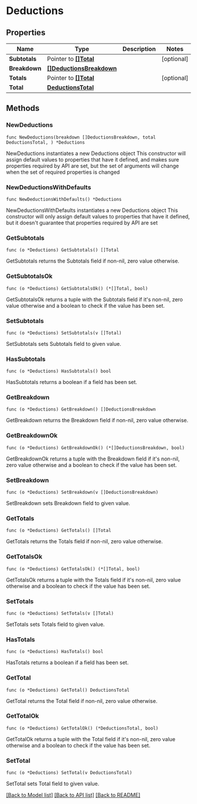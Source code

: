 # Deductions

## Properties

Name | Type | Description | Notes
------------ | ------------- | ------------- | -------------
**Subtotals** | Pointer to [**[]Total**](Total.md) |  | [optional] 
**Breakdown** | [**[]DeductionsBreakdown**](DeductionsBreakdown.md) |  | 
**Totals** | Pointer to [**[]Total**](Total.md) |  | [optional] 
**Total** | [**DeductionsTotal**](DeductionsTotal.md) |  | 

## Methods

### NewDeductions

`func NewDeductions(breakdown []DeductionsBreakdown, total DeductionsTotal, ) *Deductions`

NewDeductions instantiates a new Deductions object
This constructor will assign default values to properties that have it defined,
and makes sure properties required by API are set, but the set of arguments
will change when the set of required properties is changed

### NewDeductionsWithDefaults

`func NewDeductionsWithDefaults() *Deductions`

NewDeductionsWithDefaults instantiates a new Deductions object
This constructor will only assign default values to properties that have it defined,
but it doesn't guarantee that properties required by API are set

### GetSubtotals

`func (o *Deductions) GetSubtotals() []Total`

GetSubtotals returns the Subtotals field if non-nil, zero value otherwise.

### GetSubtotalsOk

`func (o *Deductions) GetSubtotalsOk() (*[]Total, bool)`

GetSubtotalsOk returns a tuple with the Subtotals field if it's non-nil, zero value otherwise
and a boolean to check if the value has been set.

### SetSubtotals

`func (o *Deductions) SetSubtotals(v []Total)`

SetSubtotals sets Subtotals field to given value.

### HasSubtotals

`func (o *Deductions) HasSubtotals() bool`

HasSubtotals returns a boolean if a field has been set.

### GetBreakdown

`func (o *Deductions) GetBreakdown() []DeductionsBreakdown`

GetBreakdown returns the Breakdown field if non-nil, zero value otherwise.

### GetBreakdownOk

`func (o *Deductions) GetBreakdownOk() (*[]DeductionsBreakdown, bool)`

GetBreakdownOk returns a tuple with the Breakdown field if it's non-nil, zero value otherwise
and a boolean to check if the value has been set.

### SetBreakdown

`func (o *Deductions) SetBreakdown(v []DeductionsBreakdown)`

SetBreakdown sets Breakdown field to given value.


### GetTotals

`func (o *Deductions) GetTotals() []Total`

GetTotals returns the Totals field if non-nil, zero value otherwise.

### GetTotalsOk

`func (o *Deductions) GetTotalsOk() (*[]Total, bool)`

GetTotalsOk returns a tuple with the Totals field if it's non-nil, zero value otherwise
and a boolean to check if the value has been set.

### SetTotals

`func (o *Deductions) SetTotals(v []Total)`

SetTotals sets Totals field to given value.

### HasTotals

`func (o *Deductions) HasTotals() bool`

HasTotals returns a boolean if a field has been set.

### GetTotal

`func (o *Deductions) GetTotal() DeductionsTotal`

GetTotal returns the Total field if non-nil, zero value otherwise.

### GetTotalOk

`func (o *Deductions) GetTotalOk() (*DeductionsTotal, bool)`

GetTotalOk returns a tuple with the Total field if it's non-nil, zero value otherwise
and a boolean to check if the value has been set.

### SetTotal

`func (o *Deductions) SetTotal(v DeductionsTotal)`

SetTotal sets Total field to given value.



[[Back to Model list]](../README.md#documentation-for-models) [[Back to API list]](../README.md#documentation-for-api-endpoints) [[Back to README]](../README.md)



